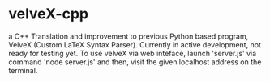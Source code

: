 ﻿# velveX-cpp

a C++ Translation and improvement to previous Python based program, VelveX (Custom LaTeX Syntax Parser). Currently in active development, not ready for testing yet.
To use velveX via web inteface, launch 'server.js' via command 'node server.js' and then, visit the given localhost address on the terminal. 
